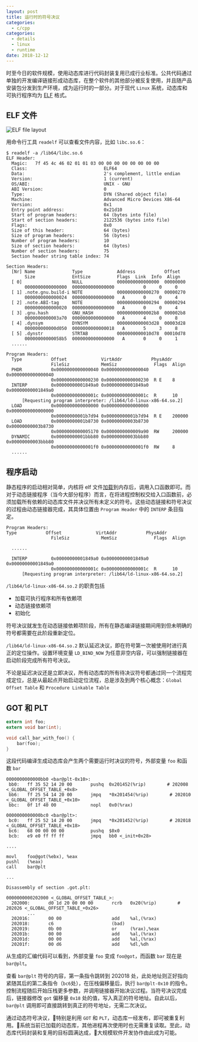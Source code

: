 ```yaml
---
layout: post
title: 运行时的符号决议
categories:
  - c/cpp
categories:
  - details
  - linux
  - runtime
date: 2018-12-12
---
```


时至今日的软件规模，使用动态库进行代码封装复用已成行业标准。公共代码通过单独的开发编译链接形成动态库，在整个软件的其他部分被反复使用，并且随产品安装包分发到生产环境，成为运行时的一部分。对于现代 `Linux` 系统，动态库和可执行程序均为 [ELF](http://en.wikipedia.org/wiki/Executable_and_Linkable_Format) 格式。

## ELF 文件
![ELF file layout](https://upload.wikimedia.org/wikipedia/commons/thumb/7/77/Elf-layout--en.svg/800px-Elf-layout--en.svg.png?1544616256637)

用命令行工具 `readelf` 可以查看文件内容，比如 `libc.so.6`：
``` shell
$ readelf -a /lib64/libc.so.6
ELF Header:
  Magic:   7f 45 4c 46 02 01 01 03 00 00 00 00 00 00 00 00
  Class:                             ELF64
  Data:                              2's complement, little endian
  Version:                           1 (current)
  OS/ABI:                            UNIX - GNU
  ABI Version:                       0
  Type:                              DYN (Shared object file)
  Machine:                           Advanced Micro Devices X86-64
  Version:                           0x1
  Entry point address:               0x21d10
  Start of program headers:          64 (bytes into file)
  Start of section headers:          2122536 (bytes into file)
  Flags:                             0x0
  Size of this header:               64 (bytes)
  Size of program headers:           56 (bytes)
  Number of program headers:         10
  Size of section headers:           64 (bytes)
  Number of section headers:         75
  Section header string table index: 74

Section Headers:
  [Nr] Name              Type             Address           Offset
       Size              EntSize          Flags  Link  Info  Align
  [ 0]                   NULL             0000000000000000  00000000
       0000000000000000  0000000000000000           0     0     0
  [ 1] .note.gnu.build-i NOTE             0000000000000270  00000270
       0000000000000024  0000000000000000   A       0     0     4
  [ 2] .note.ABI-tag     NOTE             0000000000000294  00000294
       0000000000000020  0000000000000000   A       0     0     4
  [ 3] .gnu.hash         GNU_HASH         00000000000002b8  000002b8
       0000000000003a70  0000000000000000   A       4     0     8
  [ 4] .dynsym           DYNSYM           0000000000003d28  00003d28
       000000000000d050  0000000000000018   A       5     3     8
  [ 5] .dynstr           STRTAB           0000000000010d78  00010d78
       00000000000058b5  0000000000000000   A       0     0     1
  ......

Program Headers:
  Type           Offset             VirtAddr           PhysAddr
                 FileSiz            MemSiz              Flags  Align
  PHDR           0x0000000000000040 0x0000000000000040 0x0000000000000040
                 0x0000000000000230 0x0000000000000230  R E    8
  INTERP         0x00000000001849a0 0x00000000001849a0 0x00000000001849a0
                 0x000000000000001c 0x000000000000001c  R      10
      [Requesting program interpreter: /lib64/ld-linux-x86-64.so.2]
  LOAD           0x0000000000000000 0x0000000000000000 0x0000000000000000
                 0x00000000001b7d94 0x00000000001b7d94  R E    200000
  LOAD           0x00000000001b8730 0x00000000003b8730 0x00000000003b8730
                 0x0000000000005170 0x0000000000009a90  RW     200000
  DYNAMIC        0x00000000001bbb80 0x00000000003bbb80 0x00000000003bbb80
                 0x00000000000001f0 0x00000000000001f0  RW     8
  ......
```

## 程序启动
静态程序的启动相对简单，内核将 elf 文件[加载](https://lwn.net/Articles/631631/)到内存后，调用入口函数即可。而对于动态链接程序（当今大部分程序）而言，在将进程控制权交给入口函数前，必须加载所有依赖的动态库文件并决议所有未定义的符号。这些动态链接和符号决议的过程由动态链接器完成，其具体位置由 `Program Header` 中的 `INTERP` 条目指定。
``` shell
Program Headers:
Type           Offset             VirtAddr           PhysAddr
                 FileSiz            MemSiz              Flags  Align

  ......

  INTERP         0x00000000001849a0 0x00000000001849a0 0x00000000001849a0
                 0x000000000000001c 0x000000000000001c  R      10
      [Requesting program interpreter: /lib64/ld-linux-x86-64.so.2]
```
`/lib64/ld-linux-x86-64.so.2` 的职责包括
* 加载可执行程序和所有依赖项
* 动态链接依赖项
* 初始化

符号决议就发生在动态链接依赖项阶段，所有在静态编译链接期间用到但未明确的符号都需要在此阶段重新定位。

`/lib64/ld-linux-x86-64.so.2` 默认延迟决议，即在符号第一次被使用时进行真正的定位操作。设置环境变量 `LD_BIND_NOW` 为任意非空内容，可以强制链接器在启动阶段完成所有符号决议。

不论是延迟决议还是立即决议，所有动态库的所有待决议符号都通过同一个流程完成定位，总是从最起点开始启动定位流程，总是涉及到两个核心概念：`Global Offset Table` 和 `Procedure Linkable Table`

## GOT 和 PLT

``` c
extern int foo;
extern void bar(int);

void call_bar_with_foo() {
    bar(foo);
}
```

这段代码编译生成动态库会产生两个需要运行时决议的符号，外部变量 `foo` 和函数 `bar`

``` disassembly
0000000000000bb0 <bar@plt-0x10>:
 bb0:   ff 35 52 14 20 00       pushq  0x201452(%rip)        # 202008 <_GLOBAL_OFFSET_TABLE_+0x8>
 bb6:   ff 25 54 14 20 00       jmpq   *0x201454(%rip)        # 202010 <_GLOBAL_OFFSET_TABLE_+0x10>
 bbc:   0f 1f 40 00             nopl   0x0(%rax)

0000000000000bc0 <bar@plt>:
 bc0:   ff 25 52 14 20 00       jmpq   *0x201452(%rip)        # 202018 <_GLOBAL_OFFSET_TABLE_+0x18>
 bc6:   68 00 00 00 00          pushq  $0x0
 bcb:   e9 e0 ff ff ff          jmpq   bb0 <_init+0x28>

....

movl    foo@got(%ebx), %eax
pushl   (%eax)
call    bar@plt

...

Disassembly of section .got.plt:

0000000000202000 <_GLOBAL_OFFSET_TABLE_>:
  202000:       d0 1d 20 00 00 00       rcrb   0x20(%rip)        # 202026 <_GLOBAL_OFFSET_TABLE_+0x26>
        ...
  202016:       00 00                   add    %al,(%rax)
  202018:       c6                      (bad)
  202019:       0b 00                   or     (%rax),%eax
  20201b:       00 00                   add    %al,(%rax)
  20201d:       00 00                   add    %al,(%rax)
  20201f:       00 d6                   add    %dl,%dh
```

从生成的汇编代码可以看到，外部变量 `foo` 变成 `foo@got`，而函数 `bar` 现在是 `bar@plt`。

查看 `bar@plt` 符号的内容，第一条指令跳转到 202018 处，此处地址则正好指向紧随其后的第二条指令（`bc6`处），在压栈偏移量后，执行 `bar@plt-0x10` 的指令。控制流程随后开始压栈更多参数，并调用链接器开始决议过程。当符号决议完成后，链接器修改 `got` 偏移量 `0x18` 处的值，写入真正的符号地址。自此以后，`bar@plt` 调用即可直接跳转到真正的符号地址，无需二次决议。

通过动态符号决议，特别是利用 `GOT` 和 `PLT`，动态库一经发布，即可被重复利用。系统当前已加载的动态库，其他进程再次使用时也无需重复读取。至此，动态库代码封装和复用的目标圆满达成，大规模软件开发协作由此成为可能。
